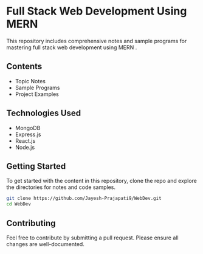 # Full Stack Web Development Using MERN 

This repository includes comprehensive notes and sample programs for mastering full stack web development using MERN .

## Contents

- Topic Notes
- Sample Programs
- Project Examples

## Technologies Used

- MongoDB
- Express.js
- React.js
- Node.js

## Getting Started

To get started with the content in this repository, clone the repo and explore the directories for notes and code samples.

```bash
git clone https://github.com/Jayesh-Prajapati9/WebDev.git
cd WebDev
```

## Contributing

Feel free to contribute by submitting a pull request. Please ensure all changes are well-documented.
